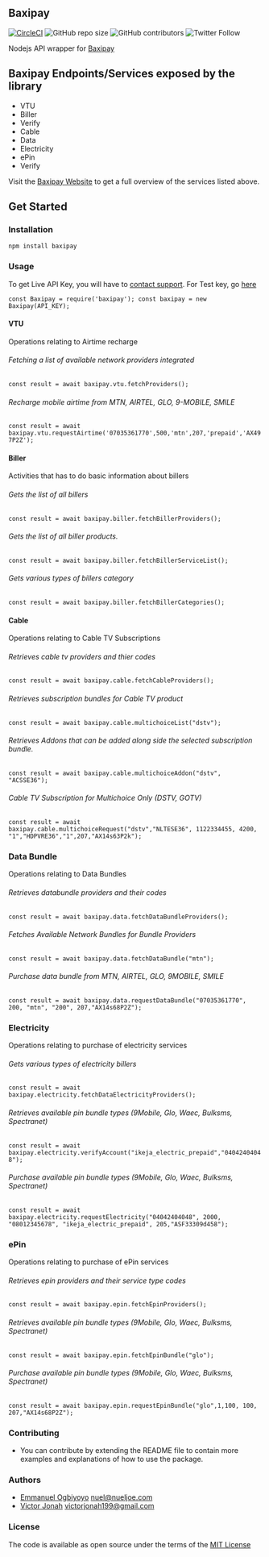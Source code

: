 ## Baxipay

[![CircleCI](https://circleci.com/gh/circleci/circleci-docs.svg?style=shield)](https://circleci.com/gh/circleci/circleci-docs)
![GitHub repo size](https://img.shields.io/github/repo-size/Vectormike/baxipay)
![GitHub contributors](https://img.shields.io/github/contributors/Vectormike/baxipay)
![Twitter Follow](https://img.shields.io/twitter/follow/Vectormike_?style=social)

<!-- <a href="https://www.npmjs.com/package/baxipay" target="_blank"><img src="https://img.shields.io/npm/v/baxipay.svg" alt="NPM Version" /></a>
<a href="https://www.npmjs.com/package/express-generator-typescript" target="_blank"><img src="https://img.shields.io/npm/dm/baxipay.svg" alt="NPM Downloads" /></a> -->

Nodejs API wrapper for [Baxipay]()

## Baxipay Endpoints/Services exposed by the library

- VTU
- Biller
- Verify
- Cable
- Data
- Electricity
- ePin
- Verify

Visit the [Baxipay Website](https://www.baxipay.com.ng/) to get a full overview of the services listed above.

## Get Started

### Installation

`npm install baxipay`

### Usage

To get Live API Key, you will have to [contact support](https://mail.google.com/mail/?extsrc=mailto&url=mailto%3Adev%40baxi.com.ng).
For Test key, go [here](https://payments.baxipay.com.ng//api/documentation)

`const Baxipay = require('baxipay'); const baxipay = new Baxipay(API_KEY);`

#### VTU

Operations relating to Airtime recharge

###### Fetching a list of available network providers integrated

`const result = await baxipay.vtu.fetchProviders();`

###### Recharge mobile airtime from MTN, AIRTEL, GLO, 9-MOBILE, SMILE

`const result = await baxipay.vtu.requestAirtime('07035361770',500,'mtn',207,'prepaid','AX497P2Z');`

#### Biller

Activities that has to do basic information about billers

###### Gets the list of all billers

`const result = await baxipay.biller.fetchBillerProviders();`

###### Gets the list of all biller products.

`const result = await baxipay.biller.fetchBillerServiceList();`

###### Gets various types of billers category

`const result = await baxipay.biller.fetchBillerCategories();`

#### Cable

Operations relating to Cable TV Subscriptions

###### Retrieves cable tv providers and thier codes

`const result = await baxipay.cable.fetchCableProviders();`

###### Retrieves subscription bundles for Cable TV product

`const result = await baxipay.cable.multichoiceList("dstv");`

###### Retrieves Addons that can be added along side the selected subscription bundle.

`const result = await baxipay.cable.multichoiceAddon("dstv", "ACSSE36");`

###### Cable TV Subscription for Multichoice Only (DSTV, GOTV)

`const result = await baxipay.cable.multichoiceRequest("dstv","NLTESE36", 1122334455, 4200, "1","HDPVRE36","1",207,"AX14s63P2k");`

### Data Bundle

Operations relating to Data Bundles

###### Retrieves databundle providers and their codes

`const result = await baxipay.data.fetchDataBundleProviders();`

###### Fetches Available Network Bundles for Bundle Providers

`const result = await baxipay.data.fetchDataBundle("mtn");`

###### Purchase data bundle from MTN, AIRTEL, GLO, 9MOBILE, SMILE

`const result = await baxipay.data.requestDataBundle("07035361770", 200, "mtn", "200", 207,"AX14s68P2Z");`

### Electricity

Operations relating to purchase of electricity services

###### Gets various types of electricity billers

`const result = await baxipay.electricity.fetchDataElectricityProviders();`

###### Retrieves available pin bundle types (9Mobile, Glo, Waec, Bulksms, Spectranet)

`const result = await baxipay.electricity.verifyAccount("ikeja_electric_prepaid","04042404048");`

###### Purchase available pin bundle types (9Mobile, Glo, Waec, Bulksms, Spectranet)

`const result = await baxipay.electricity.requestElectricity("04042404048", 2000, "08012345678", "ikeja_electric_prepaid", 205,"ASF33309d458");`

### ePin

Operations relating to purchase of ePin services

###### Retrieves epin providers and their service type codes

`const result = await baxipay.epin.fetchEpinProviders();`

###### Retrieves available pin bundle types (9Mobile, Glo, Waec, Bulksms, Spectranet)

`const result = await baxipay.epin.fetchEpinBundle("glo");`

###### Purchase available pin bundle types (9Mobile, Glo, Waec, Bulksms, Spectranet)

`const result = await baxipay.epin.requestEpinBundle("glo",1,100, 100, 207,"AX14s68P2Z");`

### Contributing

- You can contribute by extending the README file to contain more examples and explanations of how to use the package.

### Authors

- [Emmanuel Ogbiyoyo](https://www.linkedin.com/in/emmanuel-ogbiyoyo-36b044168/?originalSubdomain=ng)
  nuel@nueljoe.com
- [Victor Jonah](https://www.linkedin.com/in/victor-jonah/) victorjonah199@gmail.com

### License

The code is available as open source under the terms of the
[MIT License](https://opensource.org/licenses/MIT)
